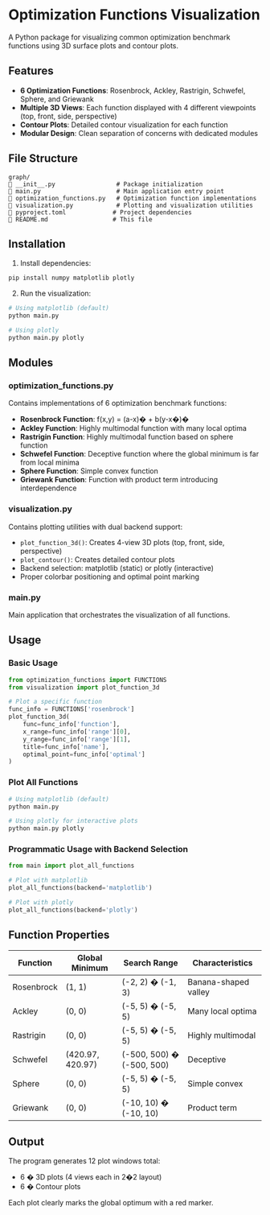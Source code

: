 # Optimization Functions Visualization

A Python package for visualizing common optimization benchmark functions using 3D surface plots and contour plots.

## Features

- **6 Optimization Functions**: Rosenbrock, Ackley, Rastrigin, Schwefel, Sphere, and Griewank
- **Multiple 3D Views**: Each function displayed with 4 different viewpoints (top, front, side, perspective)
- **Contour Plots**: Detailed contour visualization for each function
- **Modular Design**: Clean separation of concerns with dedicated modules

## File Structure

```
graph/
   __init__.py                 # Package initialization
   main.py                     # Main application entry point
   optimization_functions.py   # Optimization function implementations
   visualization.py            # Plotting and visualization utilities
   pyproject.toml             # Project dependencies
   README.md                  # This file
```

## Installation

1. Install dependencies:
```bash
pip install numpy matplotlib plotly
```

2. Run the visualization:
```bash
# Using matplotlib (default)
python main.py

# Using plotly
python main.py plotly
```

## Modules

### optimization_functions.py
Contains implementations of 6 optimization benchmark functions:
- **Rosenbrock Function**: f(x,y) = (a-x)� + b(y-x�)�
- **Ackley Function**: Highly multimodal function with many local optima
- **Rastrigin Function**: Highly multimodal function based on sphere function
- **Schwefel Function**: Deceptive function where the global minimum is far from local minima
- **Sphere Function**: Simple convex function
- **Griewank Function**: Function with product term introducing interdependence

### visualization.py
Contains plotting utilities with dual backend support:
- `plot_function_3d()`: Creates 4-view 3D plots (top, front, side, perspective)
- `plot_contour()`: Creates detailed contour plots
- Backend selection: matplotlib (static) or plotly (interactive)
- Proper colorbar positioning and optimal point marking

### main.py
Main application that orchestrates the visualization of all functions.

## Usage

### Basic Usage
```python
from optimization_functions import FUNCTIONS
from visualization import plot_function_3d

# Plot a specific function
func_info = FUNCTIONS['rosenbrock']
plot_function_3d(
    func=func_info['function'],
    x_range=func_info['range'][0],
    y_range=func_info['range'][1],
    title=func_info['name'],
    optimal_point=func_info['optimal']
)
```

### Plot All Functions
```bash
# Using matplotlib (default)
python main.py

# Using plotly for interactive plots
python main.py plotly
```

### Programmatic Usage with Backend Selection
```python
from main import plot_all_functions

# Plot with matplotlib
plot_all_functions(backend='matplotlib')

# Plot with plotly
plot_all_functions(backend='plotly')
```

## Function Properties

| Function | Global Minimum | Search Range | Characteristics |
|----------|----------------|--------------|-----------------|
| Rosenbrock | (1, 1) | (-2, 2) � (-1, 3) | Banana-shaped valley |
| Ackley | (0, 0) | (-5, 5) � (-5, 5) | Many local optima |
| Rastrigin | (0, 0) | (-5, 5) � (-5, 5) | Highly multimodal |
| Schwefel | (420.97, 420.97) | (-500, 500) � (-500, 500) | Deceptive |
| Sphere | (0, 0) | (-5, 5) � (-5, 5) | Simple convex |
| Griewank | (0, 0) | (-10, 10) � (-10, 10) | Product term |

## Output

The program generates 12 plot windows total:
- 6 � 3D plots (4 views each in 2�2 layout)
- 6 � Contour plots

Each plot clearly marks the global optimum with a red marker.